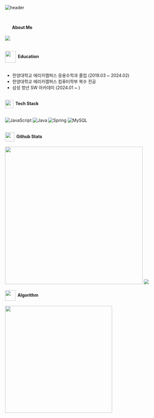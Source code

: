![header](https://capsule-render.vercel.app/api?type=cylinder&color=auto&height=300&section=header&text=Park%20Eunji&animation=twinkling&fontSize=90)

<br>
<br>
<img src="https://github.com/hyeon8571/hyeon8571/assets/97227876/08b15df5-63b9-46de-9c26-189808fc6e73" width="12" height="17" align='center'/> <b>&nbsp;&nbsp;About Me</b>
<br>
<br>
 <a href="https://velog.io/@eunji04/series"><img src="https://img.shields.io/badge/Tech%20Blog-11B48A?style=flat-square&logo=Vimeo&logoColor=white&link="https://velog.io/@eunji04/series"/></a>

<br>
<br>
<br>
<img src="https://github.com/hyeon8571/tomato_disease_analyzer/assets/97227876/a83012e4-c770-40a7-9638-039d5bd927d1" width="35" height="38" align='center'/><b>&nbsp;&nbsp;Education</b>
<br>
<br>
<ul>
     <li>한양대학교 에리카캠퍼스 응용수학과 졸업 (2019.03 ~ 2024.02)</li>
     <li>한양대학교 에리카캠퍼스 컴퓨터학부 복수 전공</li>
     <li>삼성 청년 SW 아카데미 (2024.01 ~ )</li>
</ul>

<br>
<img src="https://github.com/hyeon8571/tomato_disease_analyzer/assets/97227876/99cda345-a0c4-4cc6-b63d-8a98b397cf7e" width="27" height="27" align='center'/><b>&nbsp;&nbsp;Tech Stack</b>
<br>
<br>

![JavaScript](https://img.shields.io/badge/javascript-%23323330.svg?style=for-the-badge&logo=javascript&logoColor=%23F7DF1E) ![Java](https://img.shields.io/badge/java-%23ED8B00.svg?style=for-the-badge&logo=openjdk&logoColor=white) ![Spring](https://img.shields.io/badge/spring-%236DB33F.svg?style=for-the-badge&logo=spring&logoColor=white) ![MySQL](https://img.shields.io/badge/mysql-4479A1.svg?style=for-the-badge&logo=mysql&logoColor=white)

<br>
<img src="https://github.com/hyeon8571/tomato_disease_analyzer/assets/97227876/7bb3175e-85d6-43e4-a604-df1657c37f9d" width="30" height="30" align='center'/><b>&nbsp;&nbsp;Github Stats</b>
<br>
<br>
<div align="left">
        <img src="https://github-readme-stats.vercel.app/api?username=eunji04&show_icons=true&theme=radical" width="450">
        <img src="https://github-readme-stats.vercel.app/api/top-langs/?username=eunji04&layout=compact&theme=tokyonight">
</div>

<br>
<img src="https://github.com/hyeon8571/hyeon8571/assets/97227876/698d3860-bd8b-4ecd-9f8b-1fe68a8b26f4" width="34" height="34" align='center'/><b>&nbsp;&nbsp;Algorithm</b>
<br>
<br>
<img src="http://mazassumnida.wtf/api/v2/generate_badge?boj=eunjee0404" width="350">

